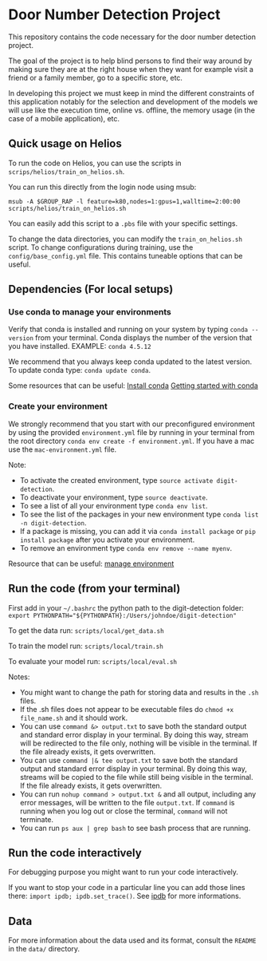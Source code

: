 # Door Number Detection Project

This repository contains the code necessary for the door number detection
project.

The goal of the project is to help blind persons to find their way around by
making sure they are at the right house when they want for example visit a
friend or a family member, go to a specific store, etc.

In developing this project we must keep in mind the different constraints of
this application notably for the selection and development of the models we
will use like the execution time, online vs. offline, the memory usage (in the
case of a mobile application), etc.

## Quick usage on Helios

To run the code on Helios, you can use the scripts in `scrips/helios/train_on_helios.sh`. 

You can run this directly from the login node using msub: 

`msub -A $GROUP_RAP -l feature=k80,nodes=1:gpus=1,walltime=2:00:00 scripts/helios/train_on_helios.sh`

You can easily add this script to a `.pbs` file with your specific settings.

To change the data directories, you can modify the `train_on_helios.sh` script. To change configurations during training, use the `config/base_config.yml` file. This contains tuneable options that can be useful.

## Dependencies (For local setups)

### Use conda to manage your environments

Verify that conda is installed and running on your system by typing
`conda --version` from your terminal. Conda displays the number of the
version that you have installed. EXAMPLE: `conda 4.5.12`

We recommend that you always keep conda updated to the latest version.
To update conda type: `conda update conda`.

Some resources that can be useful:
[Install conda](https://conda.io/projects/conda/en/latest/user-guide/install/index.html)
[Getting started with conda](https://conda.io/projects/conda/en/latest/user-guide/getting-started.html)

### Create your environment

We strongly recommend that you start with our preconfigured
environment by using the provided `environment.yml` file by running in your
terminal from the root directory `conda env create -f environment.yml`.
If you have a mac use the `mac-environment.yml` file.

Note:
- To activate the created environment, type
`source activate digit-detection`.
- To deactivate your environment, type `source deactivate`.
- To see a list of all your environment type `conda env list`.
- To see the list of the packages in your new environment type
`conda list -n digit-detection`.
- If a package is missing, you can add it via `conda install package`
or `pip install package` after you activate your environment.
- To remove an environment type `conda env remove --name myenv`.

Resource that can be useful:
[manage environment](https://conda.io/projects/conda/en/latest/user-guide/tasks/manage-environments.html)

## Run the code (from your terminal)
First add in your `~/.bashrc` the python path to the digit-detection folder:
`export PYTHONPATH="${PYTHONPATH}:/Users/johndoe/digit-detection"`

To get the data run: `scripts/local/get_data.sh`

To train the model run: `scripts/local/train.sh`

To evaluate your model run: `scripts/local/eval.sh`

Notes:
- You might want to change the path for storing data and results in
the `.sh` files.
- If the .sh files does not appear to be executable files do
`chmod +x file_name.sh` and it should work.
- You can use `command &> output.txt` to save both the standard output
and standard error display in your terminal. By doing this way,
stream will be redirected to the file only, nothing will be visible in
the terminal. If the file already exists, it gets overwritten.
- You can use `command |& tee output.txt` to save both the standard output
and standard error display in your terminal. By doing this way,
streams will be copied to the file while still being visible in the
terminal. If the file already exists, it gets overwritten.
- You can run `nohup command > output.txt &` and all output, including
any error messages, will be written to the file `output.txt`. If
`command` is running when you log out or close the terminal,
`command` will not terminate.
- You can run `ps aux | grep bash` to see bash process that are running.

## Run the code interactively
For debugging purpose you might want to run your code interactively.

If you want to stop your code in a particular line you can add those
lines there: `import ipdb; ipdb.set_trace()`.
See [ipdb](https://pypi.org/project/ipdb/) for more informations.

## Data
For more information about the data used and its format, consult the `README`
in the `data/` directory.
